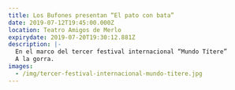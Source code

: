 ```yaml
---
title: Los Bufones presentan “El pato con bata”
date: 2019-07-12T19:45:00.000Z
location: Teatro Amigos de Merlo
expirydate: 2019-07-20T19:30:12.881Z
description: |-
  En el marco del tercer festival internacional “Mundo Títere”
  A la gorra.
images:
  - /img/tercer-festival-internacional-mundo-titere.jpg
---
```


